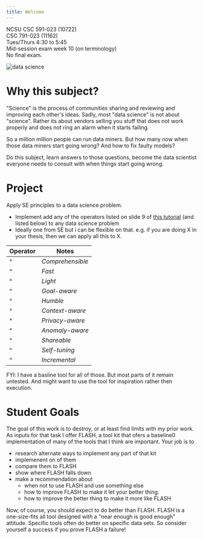 ```yaml
---
title: Welcome
---
```



NCSU CSC 591-023 (10722)  
CSC 791-023 (11162)  
Tues/Thurs 4:30 to 5:45  
Mid-session exam week 10 (on terminology)    
No final exam.

![data science](https://github.com/txt/fss16/raw/master/img/science.png)


# Why this subject?


"Science" is the process of communities sharing and reviewing and improving each other's ideas. Sadly, most "data science" is not about "science". Rather its about vendors selling you stuff that does not work properly and does not
ring an alarm when it starts failing.

So a million million people can run data miners. But how many  now when those data miners start going wrong? And how to fix faulty models?

Do this subject, learn answers to those questions, become the data scientist everyone needs to consult with  when things start going wrong.


 

# Project

Apply SE principles to a data science problem. 

- Implement add any of the operators listed on slide 9 of [this tutorial](http://tiny.cc/timm) (and listed below) to any 
  data science problem 
- Ideally one from SE but i can be flexible on that. e.g. if you are doing X in your thesis, then we can apply all this to X.


  
|Operator | Notes|
|------|--------|
^|_Comprehensible_ |:  Something we can read, argue with|
^|_Fast_ |:  Not a CPU hog|
^|_Light_ |: Small memory footprint |
^|_Goal-aware_ |: Different goals means different models. ANd multiple goals = no problem!|
^|_Humble_ |:  Can publish succinct certification envelope (so we know when not to trust)|
^|_Context-aware_ |:  Knows that local parts of data ⇒ different models. Knows how to find different contexts|
^|_Privacy-aware_ |:  Can hide an individual's data|
^|_Anomaly-aware_ |:  Can detect when new inputs differ from old training data|
^|_Shareable_ |:  Knows how to transfer models, data, between contexts|
^|_Self-tuning_ |:  And can do it quickly|
^|_Incremental_ |:  Can update old models with new data|

FYI: I have a basline tool for all of those. But most parts of it remain untested. And might want to use
         the tool for inspiration rather then execution.
 

# Student Goals

The goal of this work is to destroy, or at least
find limits with my prior work. As inputs for that task
I offer FLASH, a tool kit that ofers a baseline0 implementation
of many of the tools that I think are important. 
Your job is to 

- research alternate ways to implement any part of that  kit
- implemenent on of them
- compare them to FLASH
- show where FLASH falls down
- make a recommendation about 
   - when not to use FLASH and use something else
   - how to improve FLASH to make it let your better thing.
   - how to improve the better thing to make it more like FLASH

Now, of course, you should expect to do better than FLASH. FLASH
is a one-size-fits all tool designed with a "near enough is good
enough" attitude. Specific tools often do better
on specific data sets.  So consider yourself a success if
you prove FLASH a failure!
